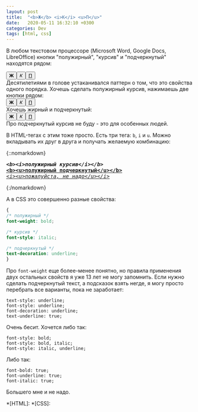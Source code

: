 ```yaml
---
layout: post
title:  "<b>Ж</b> <i>К</i> <u>П</u>"
date:   2020-05-11 16:32:10 +0300
categories: Dev
tags: [html, css]
---
```

В любом текстовом процессоре (Microsoft Word, Google Docs, LibreOffice) кнопки "полужирный", "курсив" и "подчеркнутый" находятся рядом:
<div>
    <button><b>Ж</b></button><button><i>К</i></button><button><u>П</u></button>
</div>
Десятилетиями в голове устаканивался паттерн о том, что это свойства одного порядка. Хочешь сделать полужирный курсив, нажимаешь две кнопки рядом:
<div>
    <button pressed><b>Ж</b></button><button pressed><i>К</i></button><button><u>П</u></button>
</div>
Хочешь жирный и подчеркнутый:
<div>
    <button pressed><b>Ж</b></button><button><i>К</i></button><button pressed><u>П</u></button>
</div>
Про подчеркнутый курсив не буду - это для особенных людей.

В HTML-тегах с этим тоже просто. Есть три тега: `b`, `i` и `u`. Можно вкладывать их друг в друга и получать желаемую комбинацию:

{::nomarkdown}

<pre>
<b><i>&lt;b&gt;&lt;i&gt;полужирный курсив&lt;/i&gt;&lt;/b&gt;</b></i>
<b><u>&lt;b&gt;&lt;u&gt;полужирный подчеркнутый&lt;/u&gt;&lt;/b&gt;</b></u>
<i><u>&lt;i&gt;&lt;u&gt;пожалуйста, не надо&lt;/u&gt;&lt;/i&gt;</u></i>
</pre>

{:/nomarkdown}

А в CSS это совершенно разные свойства:
```css
{
/* полужирный */
font-weight: bold;

/* курсив */
font-style: italic;

/* подчеркнутый */
text-decoration: underline;
}
```

Про `font-weight` еще более-менее понятно, но правила применения двух остальных свойств я уже 13 лет не могу запомнить. Если нужно сделать подчеркнутый текст, а подсказок взять негде, я могу просто перебрать все варианты, пока не заработает:

```
text-style: underline;
font-style: underline;
font-decoration: underline;
text-underline: true;
```

Очень бесит. Хочется либо так:

```
font-style: bold;
font-style: bold, italic;
font-style: italic, underline;
```

Либо так:
```
font-bold: true;
font-underline: true;
font-italic: true;
```

Большего мне и не надо.

*[HTML]:
*[CSS]:
